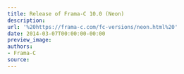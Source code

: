 ```yaml
---
title: Release of Frama-C 10.0 (Neon)
description:
url: '%20https://frama-c.com/fc-versions/neon.html%20'
date: 2014-03-07T00:00:00-00:00
preview_image:
authors:
- Frama-C
source:
---
```



